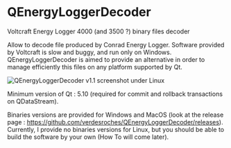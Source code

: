 # QEnergyLoggerDecoder
Voltcraft Energy Logger 4000 (and 3500 ?) binary files decoder

Allow to decode file produced by Conrad Energy Logger. Software provided by Voltcraft is slow and buggy, and run only on Windows. QEnergyLoggerDecoder is aimed to provide an alternative in order to manage efficiently this files on any platform supported by Qt.

![QEnergyLoggerDecoder v1.1 screenshot under Linux](http://afterflight.org/wp-content/uploads/sites/9/2018/12/QEnergyLoggerDecoder-1.1.png)

Minimum version of Qt : 5.10 (required for commit and rollback transactions on QDataStream).

Binaries versions are provided for Windows and MacOS (look at the release page : https://github.com/verdesroches/QEnergyLoggerDecoder/releases). Currently, I provide no binaries versions for Linux, but you should be able to build the software by your own (How To will come later).
